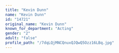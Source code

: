 ```yaml
---
title: "Kevin Dunn"
name: "Kevin Dunn"
id: "14721"
original_name: "Kevin Dunn"
known_for_department: "Acting"
gender: "2"
adult: "false"
profile_path: "/7dqLQjMNCQnuxQJQwQ5Ozz16LBq.jpg"
---
```

